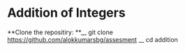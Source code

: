 # Addition of Integers


**Clone the repositiry: **__
git clone https://github.com/alokkumarsbg/assesment __
cd addition
